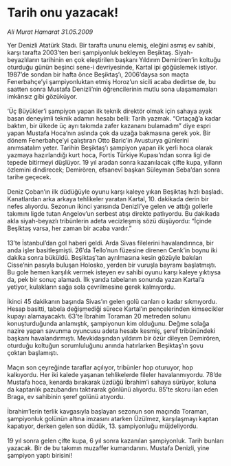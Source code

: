 # Tarih onu yazacak!

*Ali Murat Hamarat 31.05.2009*

<div class="taraf_structure_2col_1zq">
<div class="margen_n">



 <p>Yer Denizli Atatürk Stadı. Bir tarafta ununu elemiş, eleğini asmış ev sahibi, karşı tarafta 2003’ten beri şampiyonluk bekleyen Beşiktaş. Siyah-beyazlıların tarihinin en çok eleştirilen başkanı Yıldırım Demirören’in koltuğu oturduğu günün beşinci sene-i devriyesinde, Kartal ipi göğüslemek istiyor. 1987’de sondan bir hafta önce Beşiktaş’ı, 2006’daysa son maçta Fenerbahçe’yi şampiyonluktan etmiş Horoz’un sicili acaba dedirtse de, bu saatten sonra Mustafa Denizli’nin öğrencilerinin mutlu sona ulaşamamaları imkânsız gibi gözüküyor. <br/><br/>‘Üç Büyükler’i şampiyon yapan ilk teknik direktör olmak için sahaya ayak basan deneyimli teknik adamın hesabı belli: Tarih yazmak. “Ortaçağ’a kadar baktım, bir ülkede üç ayrı takımda zafer kazananı bulamadım” diye espri yapan Mustafa Hoca’nın aslında çok da uzağa bakmasına gerek yok. Bir dönem Fenerbahçe’yi çalıştıran Otto Baric’in Avusturya günlerini anımsatalım yeter. Tarihin Beşiktaş’ı şampiyon yapan ilk yerli hoca olarak yazmaya hazırlandığı kurt hoca, Fortis Türkiye Kupası’ndan sonra ligi de tepede bitirmeyi düşlüyor. 19 yıl aradan sonra kazanılacak çifte kupa, yılların özlemini dindirecek; Demirören, efsanevî başkan Süleyman Seba’dan sonra tarihe geçecek. <br/><br/>Deniz Çoban’ın ilk düdüğüyle oyunu karşı kaleye yıkan Beşiktaş hızlı başladı. Kanatlardan arka arkaya tehlikeler yaratan Kartal, 10. dakikada derin bir nefes alıyordu. Sezonun ikinci yarısında Denizli’ye gelen ve attığı gollerle takımını ligde tutan Angelov’un serbest atışı direkte patlıyordu. Bu dakikada akla siyah-beyazlı tribünlerin adeta vecizleşmiş sözü düşüyordu: “İçinde Beşiktaş varsa, her zaman bir acaba vardır.” <br/><br/>13’te İstanbul’dan gol haberi geldi. Arda Sivas filelerini havalandırınca, bir anda işler basitleşmişti. 26’da Tello’nun füzesine direnen Cenk’in boynu iki dakika sonra büküldü. Beşiktaş’tan ayrılmasına kesin gözüyle bakılan Cisse’nin pasıyla buluşan Holosko, yerden bir vuruşla bayramı başlatmıştı. Bu gole hemen karşılık vermek isteyen ev sahibi oyunu karşı kaleye yıktıysa da, pek bir sonuç alamadı. İlk yarıda tabelanın sonunda yazan Kartal’a yetiyor, kulakların sağa sola çevrilmesine gerek kalmıyordu. <br/><br/>İkinci 45 dakikanın başında Sivas’ın gelen golü canları o kadar sıkmıyordu. Hesap basitti, tabela değişmediği sürece Kartal’ın pençelerinden kimsecikler kupayı alamayacaktı. 63’te İbrahim Toraman 20 metreden solunu konuşturduğunda anlamıştık, şampiyonun kim olduğunu. Değme solağa nazire yapan savunma oyuncusu adeta hesabı kesmiş, şeref tribünündeki başkanı havalandırmıştı. Mevkidaşından yıldırım bir özür dileyen Demirören, oturduğu koltuğun sorumluluğunu anında hatırlarken Beşiktaş’ın şovu çoktan başlamıştı. <br/><br/>Maçın son çeyreğinde taraflar açılıyor, tribünler hop oturuyor, hop kalkıyordu. Her iki kalede yaşanan tehlikelerde fileler havalanmıyordu. 78’de Mustafa hoca, kenarda bırakarak üzdüğü İbrahim’i sahaya sürüyor, koluna da kaptanlık pazubandını taktırarak gönlünü alıyordu. 85’te skoru ilan eden Braga, ev sahibinin şeref golünü atıyordu. <br/><br/>İbrahim’lerin terlik kavgasıyla başlayan sezonun son maçında Toraman, şampiyonluk golünün altına imzasını atarken Üzülmez, karşılaşmayı kaptan kapatıyor, derken gelen son düdük, 13. şampiyonluğu müjdeliyordu. <br/><br/>19 yıl sonra gelen çifte kupa, 6 yıl sonra kazanılan şampiyonluk. Tarih bunları yazacak. Bir de bu takımın muzaffer kumandanını. Mustafa Denizli, yine şampiyon yaptı birisini!</p>
<br/>
<br/>
<br/>



<br/>


<div id="taraf_not">
</div>

</div>


</div>
